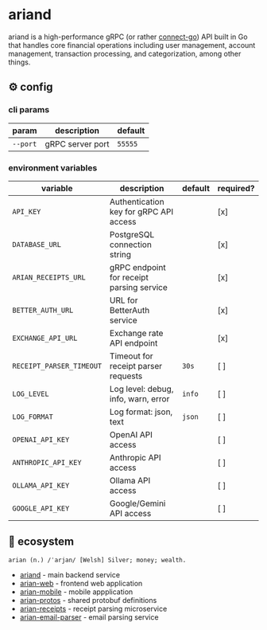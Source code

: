 # ariand

ariand is a high-performance gRPC (or rather [connect-go](https://github.com/connectrpc/connect-go)) API built in Go that handles core financial operations including user management, account management, transaction processing, and categorization, among other things.

## ⚙️ config

### cli params

| param     | description       | default  |
|-----------|-------------------|----------|
| `--port`  | gRPC server port  | `55555`  |

### environment variables

| variable                  | description                                | default  | required?  |
|---------------------------|--------------------------------------------|----------|------------|
| `API_KEY`                 | Authentication key for gRPC API access     |          | [x]        |
| `DATABASE_URL`            | PostgreSQL connection string               |          | [x]        |
| `ARIAN_RECEIPTS_URL`      | gRPC endpoint for receipt parsing service  |          | [x]        |
| `BETTER_AUTH_URL`         | URL for BetterAuth service                 |          | [x]        |
| `EXCHANGE_API_URL`        | Exchange rate API endpoint                 |          | [x]        |
| `RECEIPT_PARSER_TIMEOUT`  | Timeout for receipt parser requests        | `30s`    | [ ]        |
| `LOG_LEVEL`               | Log level: debug, info, warn, error        | `info`   | [ ]        |
| `LOG_FORMAT`              | Log format: json, text                     | `json`   | [ ]        |
| `OPENAI_API_KEY`          | OpenAI API access                          |          | [ ]        |
| `ANTHROPIC_API_KEY`       | Anthropic API access                       |          | [ ]        |
| `OLLAMA_API_KEY`          | Ollama API access                          |          | [ ]        |
| `GOOGLE_API_KEY`          | Google/Gemini API access                   |          | [ ]        |

## 🌱 ecosystem

```definition
arian (n.) /ˈarjan/ [Welsh] Silver; money; wealth.  
```

- [ariand](https://github.com/xhos/ariand) - main backend service
- [arian-web](https://github.com/xhos/arian-web) - frontend web application
- [arian-mobile](https://github.com/xhos/arian-mobile) - mobile appplication
- [arian-protos](https://github.com/xhos/arian-protos) - shared protobuf definitions
- [arian-receipts](https://github.com/xhos/arian-receipts) - receipt parsing microservice
- [arian-email-parser](https://github.com/xhos/arian-email-parser) - email parsing service

